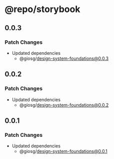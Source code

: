 # @repo/storybook

## 0.0.3

### Patch Changes

- Updated dependencies
  - @giosg/design-system-foundations@0.0.3

## 0.0.2

### Patch Changes

- Updated dependencies
  - @giosg/design-system-foundations@0.0.2

## 0.0.1

### Patch Changes

- Updated dependencies
  - @giosg/design-system-foundations@0.0.1
